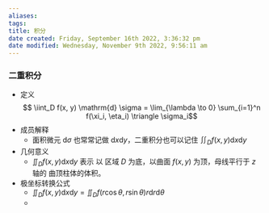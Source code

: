 ```yaml
---
aliases: 
tags: 
title: 积分
date created: Friday, September 16th 2022, 3:36:32 pm
date modified: Wednesday, November 9th 2022, 9:56:11 am
---
```


### 二重积分
- 定义
$$ \iint_D f(x, y) \mathrm{d} \sigma = \lim_{\lambda \to 0} \sum_{i=1}^n f(\xi_i, \eta_i) \triangle \sigma_i$$
- 成员解释
	- 面积微元 $\mathrm{d} \sigma$ 也常常记做 $\mathrm{d}x \mathrm{d}y$，二重积分也可以记住 $\iint_D f(x, y) \mathrm{d}x \mathrm{d}y$
- 几何意义
	- $\iint_D f(x, y) \mathrm{d}x \mathrm{d}y$ 表示 以 区域 $D$ 为底，以曲面 $f(x, y)$ 为顶，母线平行于 $z$ 轴的 曲顶柱体的体积。
- 极坐标转换公式
	- $\iint_D f(x, y) \mathrm{d}x \mathrm{d}y = \iint_D f(r \cos \theta, r \sin \theta) r \mathrm{d} r \mathrm{d} \theta$
	- 
